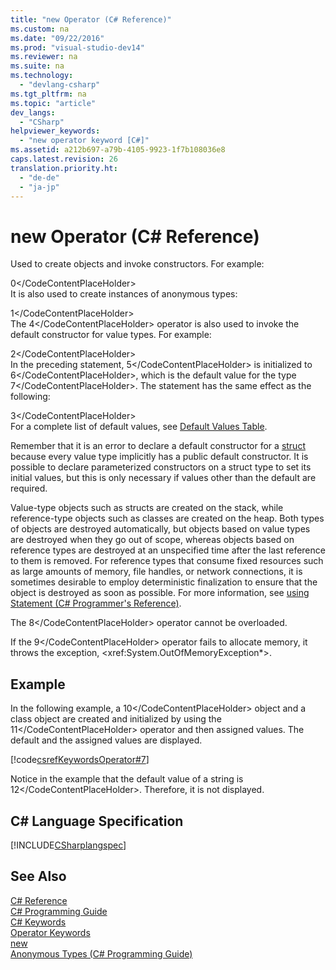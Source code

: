 ```yaml
---
title: "new Operator (C# Reference)"
ms.custom: na
ms.date: "09/22/2016"
ms.prod: "visual-studio-dev14"
ms.reviewer: na
ms.suite: na
ms.technology: 
  - "devlang-csharp"
ms.tgt_pltfrm: na
ms.topic: "article"
dev_langs: 
  - "CSharp"
helpviewer_keywords: 
  - "new operator keyword [C#]"
ms.assetid: a212b697-a79b-4105-9923-1f7b108036e8
caps.latest.revision: 26
translation.priority.ht: 
  - "de-de"
  - "ja-jp"
---
```

# new Operator (C# Reference)
Used to create objects and invoke constructors. For example:  
  
<CodeContentPlaceHolder>0\</CodeContentPlaceHolder>  
 It is also used to create instances of anonymous types:  
  
<CodeContentPlaceHolder>1\</CodeContentPlaceHolder>  
 The <CodeContentPlaceHolder>4\</CodeContentPlaceHolder> operator is also used to invoke the default constructor for value types. For example:  
  
<CodeContentPlaceHolder>2\</CodeContentPlaceHolder>  
 In the preceding statement, <CodeContentPlaceHolder>5\</CodeContentPlaceHolder> is initialized to <CodeContentPlaceHolder>6\</CodeContentPlaceHolder>, which is the default value for the type <CodeContentPlaceHolder>7\</CodeContentPlaceHolder>. The statement has the same effect as the following:  
  
<CodeContentPlaceHolder>3\</CodeContentPlaceHolder>  
 For a complete list of default values, see [Default Values Table](../vs140/default-values-table--csharp-reference-.md).  
  
 Remember that it is an error to declare a default constructor for a [struct](../vs140/struct--csharp-reference-.md) because every value type implicitly has a public default constructor. It is possible to declare parameterized constructors on a struct type to set its initial values, but this is only necessary if values other than the default are required.  
  
 Value-type objects such as structs are created on the stack, while reference-type objects such as classes are created on the heap. Both types of objects are destroyed automatically, but objects based on value types are destroyed when they go out of scope, whereas objects based on reference types are destroyed at an unspecified time after the last reference to them is removed. For reference types that consume fixed resources such as large amounts of memory, file handles, or network connections, it is sometimes desirable to employ deterministic finalization to ensure that the object is destroyed as soon as possible. For more information, see [using Statement (C# Programmer's Reference)](../vs140/using-statement--csharp-reference-.md).  
  
 The <CodeContentPlaceHolder>8\</CodeContentPlaceHolder> operator cannot be overloaded.  
  
 If the <CodeContentPlaceHolder>9\</CodeContentPlaceHolder> operator fails to allocate memory, it throws the exception, \<xref:System.OutOfMemoryException*>.  
  
## Example  
 In the following example, a <CodeContentPlaceHolder>10\</CodeContentPlaceHolder> object and a class object are created and initialized by using the <CodeContentPlaceHolder>11\</CodeContentPlaceHolder> operator and then assigned values. The default and the assigned values are displayed.  
  
 [!code[csrefKeywordsOperator#7](../vs140/codesnippet/CSharp/new-operator--csharp-reference-_1.cs)]  
  
 Notice in the example that the default value of a string is <CodeContentPlaceHolder>12\</CodeContentPlaceHolder>. Therefore, it is not displayed.  
  
## C# Language Specification  
 [!INCLUDE[CSharplangspec](../vs140/includes/csharplangspec_md.md)]  
  
## See Also  
 [C# Reference](../vs140/csharp-reference.md)   
 [C# Programming Guide](../vs140/csharp-programming-guide.md)   
 [C# Keywords](../vs140/csharp-keywords.md)   
 [Operator Keywords](../vs140/operator-keywords--csharp-reference-.md)   
 [new](../vs140/new--csharp-reference-.md)   
 [Anonymous Types (C# Programming Guide)](../vs140/anonymous-types--csharp-programming-guide-.md)